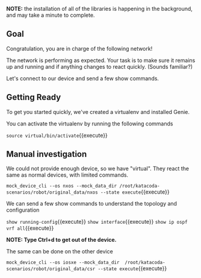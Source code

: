 **NOTE:** the installation of all of the libraries is happening in the
background, and may take a minute to complete.

## Goal
Congratulation, you are in charge of the following network!

<picture>

The network is performing as expected. Your task is to make sure it remains up
and running and if anything changes to react quickly. (Sounds familiar?)

Let's connect to our device and send a few show commands.

## Getting Ready
To get you started quickly, we've created a virtualenv and installed Genie.

You can activate the virtualenv by running the following commands

`source virtual/bin/activate`{{execute}}


## Manual investigation

We could not provide enough device, so we have "virtual". They react the same
as normal devices, with limited commands.

`mock_device_cli --os nxos --mock_data_dir /root/katacoda-scenarios/robot/original_data/nxos --state execute`{{execute}}

We can send a few show commands to understand the topology and configuration

`show running-config`{{execute}}
`show interface`{{execute}}
`show ip ospf vrf all`{{execute}}

**NOTE: Type Ctrl+d to get out of the device.**

The same can be done on the other device

`mock_device_cli --os iosxe --mock_data_dir  /root/katacoda-scenarios/robot/original_data/csr --state execute`{{execute}}

